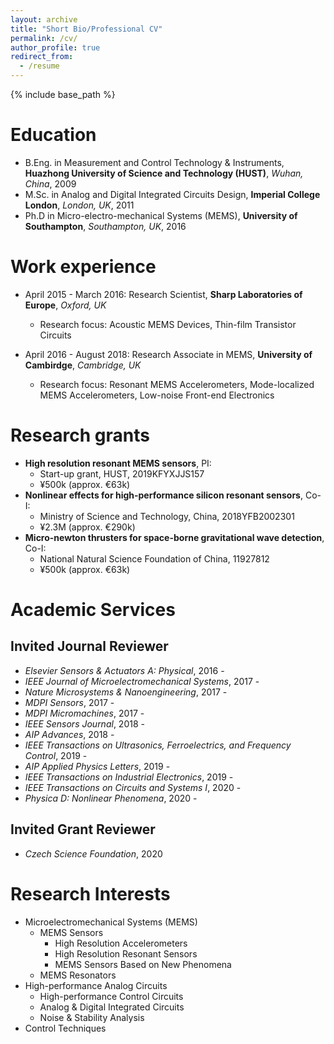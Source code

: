 ```yaml
---
layout: archive
title: "Short Bio/Professional CV"
permalink: /cv/
author_profile: true
redirect_from:
  - /resume
---
```


{% include base_path %}

Education
======
* B.Eng. in Measurement and Control Technology & Instruments, <b>Huazhong University of Science and Technology (HUST)</b>, <i>Wuhan, China</i>, 2009
* M.Sc. in Analog and Digital Integrated Circuits Design, <b>Imperial College London</b>, <i>London, UK</i>, 2011
* Ph.D in Micro-electro-mechanical Systems (MEMS), <b>University of Southampton</b>, <i>Southampton, UK</i>, 2016

Work experience
======
* April 2015 - March 2016: Research Scientist, <b>Sharp Laboratories of Europe</b>, <i>Oxford, UK</i>
  * Research focus: Acoustic MEMS Devices, Thin-film Transistor Circuits

* April 2016 - August 2018: Research Associate in MEMS, <b>University of Cambirdge</b>, <i>Cambridge, UK</i>
  * Research focus: Resonant MEMS Accelerometers, Mode-localized MEMS Accelerometers, Low-noise Front-end Electronics


Research grants
======
* <b>High resolution resonant MEMS sensors</b>, PI:
  * Start-up grant, HUST, 2019KFYXJJS157
  * ¥500k (approx. €63k)
* <b>Nonlinear effects for high-performance silicon resonant sensors</b>, Co-I:
  * Ministry of Science and Technology, China, 2018YFB2002301
  * ¥2.3M (approx. €290k)
* <b>Micro-newton thrusters for space-borne gravitational wave detection</b>, Co-I:
  * National Natural Science Foundation of China, 11927812
  * ¥500k (approx. €63k)


Academic Services
======

Invited Journal Reviewer
------
* <i>Elsevier Sensors & Actuators A: Physical</i>, 2016 -
* <i>IEEE Journal of Microelectromechanical Systems</i>, 2017 -
* <i>Nature Microsystems & Nanoengineering</i>, 2017 -
* <i>MDPI Sensors</i>, 2017 -
* <i>MDPI Micromachines</i>, 2017 -
* <i>IEEE Sensors Journal</i>, 2018 -
* <i>AIP Advances</i>, 2018 -
* <i>IEEE Transactions on Ultrasonics, Ferroelectrics, and Frequency Control</i>, 2019 -
* <i>AIP Applied Physics Letters</i>, 2019 -
* <i>IEEE Transactions on Industrial Electronics</i>, 2019 -
* <i>IEEE Transactions on Circuits and Systems I</i>, 2020 -
* <i>Physica D: Nonlinear Phenomena</i>, 2020 -

Invited Grant Reviewer
------
* <i>Czech Science Foundation</i>, 2020

Research Interests
======
* Microelectromechanical Systems (MEMS)
  * MEMS Sensors
    * High Resolution Accelerometers
    * High Resolution Resonant Sensors
    * MEMS Sensors Based on New Phenomena
  * MEMS Resonators
* High-performance Analog Circuits
  * High-performance Control Circuits
  * Analog & Digital Integrated Circuits
  * Noise & Stability Analysis
* Control Techniques   
